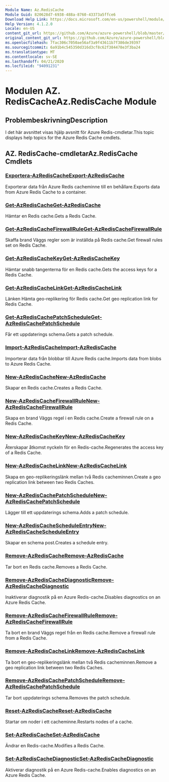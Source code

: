 ```yaml
---
Module Name: Az.RedisCache
Module Guid: 820628d7-6938-488a-8760-43373a5ffce6
Download Help Link: https://docs.microsoft.com/en-us/powershell/module/az.rediscache
Help Version: 4.1.2.0
Locale: en-US
content_git_url: https://github.com/Azure/azure-powershell/blob/master/src/RedisCache/RedisCache/help/Az.RedisCache.md
original_content_git_url: https://github.com/Azure/azure-powershell/blob/master/src/RedisCache/RedisCache/help/Az.RedisCache.md
ms.openlocfilehash: 7fac306c7050ae56af3a9f43611b7f386de39397
ms.sourcegitcommit: 6a91b4c545350d316d3cf8c62f384478e3f3ba24
ms.translationtype: MT
ms.contentlocale: sv-SE
ms.lasthandoff: 04/21/2020
ms.locfileid: "94091231"
---
```

# <span data-ttu-id="8bebc-101">Modulen AZ. RedisCache</span><span class="sxs-lookup"><span data-stu-id="8bebc-101">Az.RedisCache Module</span></span>
## <span data-ttu-id="8bebc-102">Problembeskrivning</span><span class="sxs-lookup"><span data-stu-id="8bebc-102">Description</span></span>
<span data-ttu-id="8bebc-103">I det här avsnittet visas hjälp avsnitt för Azure Redis-cmdletar.</span><span class="sxs-lookup"><span data-stu-id="8bebc-103">This topic displays help topics for the Azure Redis Cache cmdlets.</span></span>

## <span data-ttu-id="8bebc-104">AZ. RedisCache-cmdletar</span><span class="sxs-lookup"><span data-stu-id="8bebc-104">Az.RedisCache Cmdlets</span></span>
### [<span data-ttu-id="8bebc-105">Exportera-AzRedisCache</span><span class="sxs-lookup"><span data-stu-id="8bebc-105">Export-AzRedisCache</span></span>](Export-AzRedisCache.md)
<span data-ttu-id="8bebc-106">Exporterar data från Azure Redis cacheminne till en behållare.</span><span class="sxs-lookup"><span data-stu-id="8bebc-106">Exports data from Azure Redis Cache to a container.</span></span>

### [<span data-ttu-id="8bebc-107">Get-AzRedisCache</span><span class="sxs-lookup"><span data-stu-id="8bebc-107">Get-AzRedisCache</span></span>](Get-AzRedisCache.md)
<span data-ttu-id="8bebc-108">Hämtar en Redis cache.</span><span class="sxs-lookup"><span data-stu-id="8bebc-108">Gets a Redis Cache.</span></span>

### [<span data-ttu-id="8bebc-109">Get-AzRedisCacheFirewallRule</span><span class="sxs-lookup"><span data-stu-id="8bebc-109">Get-AzRedisCacheFirewallRule</span></span>](Get-AzRedisCacheFirewallRule.md)
<span data-ttu-id="8bebc-110">Skaffa brand Väggs regler som är inställda på Redis cache.</span><span class="sxs-lookup"><span data-stu-id="8bebc-110">Get firewall rules set on Redis Cache.</span></span>

### [<span data-ttu-id="8bebc-111">Get-AzRedisCacheKey</span><span class="sxs-lookup"><span data-stu-id="8bebc-111">Get-AzRedisCacheKey</span></span>](Get-AzRedisCacheKey.md)
<span data-ttu-id="8bebc-112">Hämtar snabb tangenterna för en Redis cache.</span><span class="sxs-lookup"><span data-stu-id="8bebc-112">Gets the access keys for a Redis Cache.</span></span>

### [<span data-ttu-id="8bebc-113">Get-AzRedisCacheLink</span><span class="sxs-lookup"><span data-stu-id="8bebc-113">Get-AzRedisCacheLink</span></span>](Get-AzRedisCacheLink.md)
<span data-ttu-id="8bebc-114">Länken Hämta geo-replikering för Redis cache.</span><span class="sxs-lookup"><span data-stu-id="8bebc-114">Get geo replication link for Redis Cache.</span></span>

### [<span data-ttu-id="8bebc-115">Get-AzRedisCachePatchSchedule</span><span class="sxs-lookup"><span data-stu-id="8bebc-115">Get-AzRedisCachePatchSchedule</span></span>](Get-AzRedisCachePatchSchedule.md)
<span data-ttu-id="8bebc-116">Får ett uppdaterings schema.</span><span class="sxs-lookup"><span data-stu-id="8bebc-116">Gets a patch schedule.</span></span>

### [<span data-ttu-id="8bebc-117">Import-AzRedisCache</span><span class="sxs-lookup"><span data-stu-id="8bebc-117">Import-AzRedisCache</span></span>](Import-AzRedisCache.md)
<span data-ttu-id="8bebc-118">Importerar data från blobbar till Azure Redis cache.</span><span class="sxs-lookup"><span data-stu-id="8bebc-118">Imports data from blobs to Azure Redis Cache.</span></span>

### [<span data-ttu-id="8bebc-119">New-AzRedisCache</span><span class="sxs-lookup"><span data-stu-id="8bebc-119">New-AzRedisCache</span></span>](New-AzRedisCache.md)
<span data-ttu-id="8bebc-120">Skapar en Redis cache.</span><span class="sxs-lookup"><span data-stu-id="8bebc-120">Creates a Redis Cache.</span></span>

### [<span data-ttu-id="8bebc-121">New-AzRedisCacheFirewallRule</span><span class="sxs-lookup"><span data-stu-id="8bebc-121">New-AzRedisCacheFirewallRule</span></span>](New-AzRedisCacheFirewallRule.md)
<span data-ttu-id="8bebc-122">Skapa en brand Väggs regel i en Redis cache.</span><span class="sxs-lookup"><span data-stu-id="8bebc-122">Create a firewall rule on a Redis Cache.</span></span>

### [<span data-ttu-id="8bebc-123">New-AzRedisCacheKey</span><span class="sxs-lookup"><span data-stu-id="8bebc-123">New-AzRedisCacheKey</span></span>](New-AzRedisCacheKey.md)
<span data-ttu-id="8bebc-124">Återskapar åtkomst nyckeln för en Redis-cache.</span><span class="sxs-lookup"><span data-stu-id="8bebc-124">Regenerates the access key of a Redis Cache.</span></span>

### [<span data-ttu-id="8bebc-125">New-AzRedisCacheLink</span><span class="sxs-lookup"><span data-stu-id="8bebc-125">New-AzRedisCacheLink</span></span>](New-AzRedisCacheLink.md)
<span data-ttu-id="8bebc-126">Skapa en geo-replikeringslänk mellan två Redis cacheminnen.</span><span class="sxs-lookup"><span data-stu-id="8bebc-126">Create a geo replication link between two Redis Caches.</span></span>

### [<span data-ttu-id="8bebc-127">New-AzRedisCachePatchSchedule</span><span class="sxs-lookup"><span data-stu-id="8bebc-127">New-AzRedisCachePatchSchedule</span></span>](New-AzRedisCachePatchSchedule.md)
<span data-ttu-id="8bebc-128">Lägger till ett uppdaterings schema.</span><span class="sxs-lookup"><span data-stu-id="8bebc-128">Adds a patch schedule.</span></span>

### [<span data-ttu-id="8bebc-129">New-AzRedisCacheScheduleEntry</span><span class="sxs-lookup"><span data-stu-id="8bebc-129">New-AzRedisCacheScheduleEntry</span></span>](New-AzRedisCacheScheduleEntry.md)
<span data-ttu-id="8bebc-130">Skapar en schema post.</span><span class="sxs-lookup"><span data-stu-id="8bebc-130">Creates a schedule entry.</span></span>

### [<span data-ttu-id="8bebc-131">Remove-AzRedisCache</span><span class="sxs-lookup"><span data-stu-id="8bebc-131">Remove-AzRedisCache</span></span>](Remove-AzRedisCache.md)
<span data-ttu-id="8bebc-132">Tar bort en Redis cache.</span><span class="sxs-lookup"><span data-stu-id="8bebc-132">Removes a Redis Cache.</span></span>

### [<span data-ttu-id="8bebc-133">Remove-AzRedisCacheDiagnostic</span><span class="sxs-lookup"><span data-stu-id="8bebc-133">Remove-AzRedisCacheDiagnostic</span></span>](Remove-AzRedisCacheDiagnostic.md)
<span data-ttu-id="8bebc-134">Inaktiverar diagnostik på en Azure Redis-cache.</span><span class="sxs-lookup"><span data-stu-id="8bebc-134">Disables diagnostics on an Azure Redis Cache.</span></span>

### [<span data-ttu-id="8bebc-135">Remove-AzRedisCacheFirewallRule</span><span class="sxs-lookup"><span data-stu-id="8bebc-135">Remove-AzRedisCacheFirewallRule</span></span>](Remove-AzRedisCacheFirewallRule.md)
<span data-ttu-id="8bebc-136">Ta bort en brand Väggs regel från en Redis cache.</span><span class="sxs-lookup"><span data-stu-id="8bebc-136">Remove a firewall rule from a Redis Cache.</span></span>

### [<span data-ttu-id="8bebc-137">Remove-AzRedisCacheLink</span><span class="sxs-lookup"><span data-stu-id="8bebc-137">Remove-AzRedisCacheLink</span></span>](Remove-AzRedisCacheLink.md)
<span data-ttu-id="8bebc-138">Ta bort en geo-replikeringslänk mellan två Redis cacheminnen.</span><span class="sxs-lookup"><span data-stu-id="8bebc-138">Remove a geo replication link between two Redis Caches.</span></span>

### [<span data-ttu-id="8bebc-139">Remove-AzRedisCachePatchSchedule</span><span class="sxs-lookup"><span data-stu-id="8bebc-139">Remove-AzRedisCachePatchSchedule</span></span>](Remove-AzRedisCachePatchSchedule.md)
<span data-ttu-id="8bebc-140">Tar bort uppdaterings schema.</span><span class="sxs-lookup"><span data-stu-id="8bebc-140">Removes the patch schedule.</span></span>

### [<span data-ttu-id="8bebc-141">Reset-AzRedisCache</span><span class="sxs-lookup"><span data-stu-id="8bebc-141">Reset-AzRedisCache</span></span>](Reset-AzRedisCache.md)
<span data-ttu-id="8bebc-142">Startar om noder i ett cacheminne.</span><span class="sxs-lookup"><span data-stu-id="8bebc-142">Restarts nodes of a cache.</span></span>

### [<span data-ttu-id="8bebc-143">Set-AzRedisCache</span><span class="sxs-lookup"><span data-stu-id="8bebc-143">Set-AzRedisCache</span></span>](Set-AzRedisCache.md)
<span data-ttu-id="8bebc-144">Ändrar en Redis-cache.</span><span class="sxs-lookup"><span data-stu-id="8bebc-144">Modifies a Redis Cache.</span></span>

### [<span data-ttu-id="8bebc-145">Set-AzRedisCacheDiagnostic</span><span class="sxs-lookup"><span data-stu-id="8bebc-145">Set-AzRedisCacheDiagnostic</span></span>](Set-AzRedisCacheDiagnostic.md)
<span data-ttu-id="8bebc-146">Aktiverar diagnostik på en Azure Redis-cache.</span><span class="sxs-lookup"><span data-stu-id="8bebc-146">Enables diagnostics on an Azure Redis Cache.</span></span>

